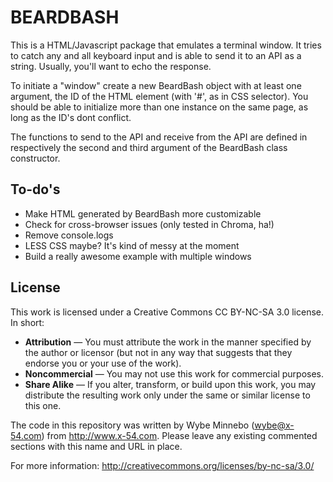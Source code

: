 BEARDBASH
=============
This is a HTML/Javascript package that emulates a terminal window. It tries to catch any and all keyboard input and is able to send it to an API as a string. Usually, you'll want to echo the response.

To initiate a "window" create a new BeardBash object with at least one argument, the ID of the HTML element (with '#', as in CSS selector). You should be able to initialize more than one instance on the same page, as long as the ID's dont conflict.

The functions to send to the API and receive from the API are defined in respectively the second and third argument of the BeardBash class constructor.

To-do's
-------
- Make HTML generated by BeardBash more customizable
- Check for cross-browser issues (only tested in Chroma, ha!)
- Remove console.logs
- LESS CSS maybe? It's kind of messy at the moment
- Build a really awesome example with multiple windows



License
-------
This work is licensed under a Creative Commons CC BY-NC-SA 3.0 license. In short:

* __Attribution__ — You must attribute the work in the manner specified by the author or licensor (but not in any way that suggests that they endorse you or your use of the work).
* __Noncommercial__ — You may not use this work for commercial purposes.
* __Share Alike__ — If you alter, transform, or build upon this work, you may distribute the resulting work only under the same or similar license to this one.

The code in this repository was written by Wybe Minnebo (wybe@x-54.com) from http://www.x-54.com. Please leave any existing commented sections with this name and URL in place.

For more information: http://creativecommons.org/licenses/by-nc-sa/3.0/


